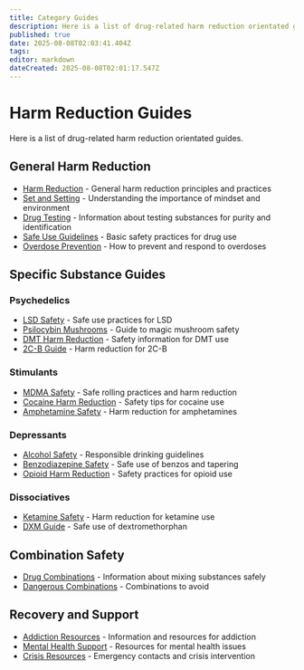 ```yaml
---
title: Category Guides
description: Here is a list of drug-related harm reduction orientated guides.
published: true
date: 2025-08-08T02:03:41.404Z
tags: 
editor: markdown
dateCreated: 2025-08-08T02:01:17.547Z
---
```


# Harm Reduction Guides

Here is a list of drug-related harm reduction orientated guides.

## General Harm Reduction

* [Harm Reduction](/en/harm-reduction) - General harm reduction principles and practices
* [Set and Setting](/en/set-and-setting) - Understanding the importance of mindset and environment
* [Drug Testing](/en/drug-testing) - Information about testing substances for purity and identification
* [Safe Use Guidelines](/en/safe-use-guidelines) - Basic safety practices for drug use
* [Overdose Prevention](/en/overdose-prevention) - How to prevent and respond to overdoses

## Specific Substance Guides

### Psychedelics
* [LSD Safety](/en/lsd-safety) - Safe use practices for LSD
* [Psilocybin Mushrooms](/en/psilocybin-mushrooms) - Guide to magic mushroom safety
* [DMT Harm Reduction](/en/dmt-harm-reduction) - Safety information for DMT use
* [2C-B Guide](/en/2c-b-guide) - Harm reduction for 2C-B

### Stimulants
* [MDMA Safety](/en/mdma-safety) - Safe rolling practices and harm reduction
* [Cocaine Harm Reduction](/en/cocaine-harm-reduction) - Safety tips for cocaine use
* [Amphetamine Safety](/en/amphetamine-safety) - Harm reduction for amphetamines

### Depressants
* [Alcohol Safety](/en/alcohol-safety) - Responsible drinking guidelines
* [Benzodiazepine Safety](/en/benzodiazepine-safety) - Safe use of benzos and tapering
* [Opioid Harm Reduction](/en/opioid-harm-reduction) - Safety practices for opioid use

### Dissociatives
* [Ketamine Safety](/en/ketamine-safety) - Harm reduction for ketamine use
* [DXM Guide](/en/dxm-guide) - Safe use of dextromethorphan

## Combination Safety

* [Drug Combinations](/en/drug-combinations) - Information about mixing substances safely
* [Dangerous Combinations](/en/dangerous-combinations) - Combinations to avoid

## Recovery and Support

* [Addiction Resources](/en/addiction-resources) - Information and resources for addiction
* [Mental Health Support](/en/mental-health-support) - Resources for mental health issues
* [Crisis Resources](/en/crisis-resources) - Emergency contacts and crisis intervention